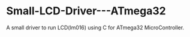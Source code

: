 # Small-LCD-Driver---ATmega32
A small driver to run LCD(lm016) using C for ATmega32 MicroController.
